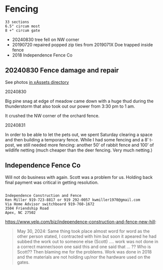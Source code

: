 # Fencing

``` notes
33 sections
6.5" circum most
8 +" circum gate
```

* 20240830 tree fell on NW corner
* 20190720 repaired popped zip ties from 2019071X Doe trapped inside fence
* 2018 Independence Fence Co

## 20240830 Fence damage and repair

See photos [in xAssets directory](./xAssets/20240830TreeDown/)

20240830

Big pine snag at edge of meadow came down with a huge thud during the thunderstorm that also took out our power from 3:30 pm to 1 am.

It crushed the NW corner of the orchard fence.

20240831

In order to be able to let the pets out, we spent Saturday clearing a space and then building a temporary fence. While I had some fencing and a 8’ t-post, we still needed more fencing: another 50’ of rabbit fence and 100’ of wildlife netting (much cheaper than the deer fencing. Very much netting.)

## Independence Fence Co

Will not do business with again. Scott was a problem for us. Holding back final payment was critical in getting resolution.

``` contact

Independence Construction and Fence
Ken Miller 919-723-8817 or 919 292-0057 kwmiller1970@gmail.com
Via Home Advisor switchboard 919-760-1672
3504 Friendship Road
Apex, NC 27502

```

<https://www.yelp.com/biz/independence-construction-and-fence-new-hill>:

> May 30, 2024: Same thing took place almost word for word as the other person stated, I contracted with him but soon it apeared he had subbed the work out to someone else (Scott) .... work was not done in a correct manner/soon one said this and one said that ... ?? Who is Scott?? Then blaming me for the problems. Work was done in 2018 and the materials are not holding up/nor the hardware used on the gates.
